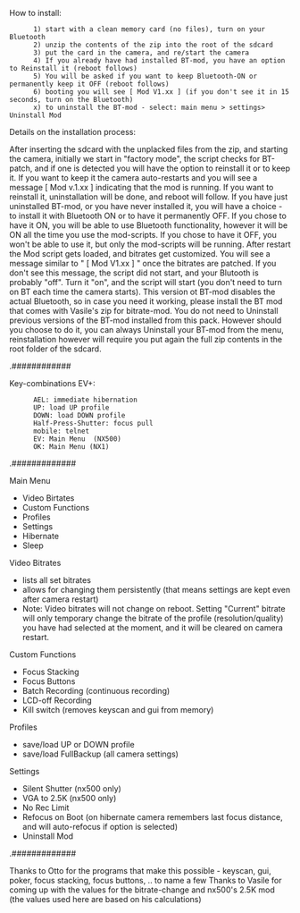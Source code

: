 How to install:

		  1) start with a clean memory card (no files), turn on your Bluetooth
		  2) unzip the contents of the zip into the root of the sdcard
		  3) put the card in the camera, and re/start the camera
		  4) If you already have had installed BT-mod, you have an option to Reinstall it (reboot follows)
		  5) You will be asked if you want to keep Bluetooth-ON or permanently keep it OFF (reboot follows)
		  6) booting you will see [ Mod V1.xx ] (if you don't see it in 15 seconds, turn on the Bluetooth)
		  x) to uninstall the BT-mod - select: main menu > settings> Uninstall Mod



Details on the installation process:

After inserting the sdcard with the unplacked files from the zip, and starting the camera, initially we start in "factory mode", the script checks for BT-patch, and if one is detected you will have the option to reinstall it or to keep it. If you want to keep it the camera auto-restarts and you will see a message [ Mod v.1.xx ] indicating that the mod is running. If you want to reinstall it, uninstallation will be done, and reboot will follow. If you have just uninstalled BT-mod, or you have never installed it, you will have a choice - to install it with Bluetooth ON or to have it permanently OFF. If you chose to have it ON, you will be able to use Bluetooth functionality, however it will be ON all the time you use the mod-scripts. If you chose to have it OFF, you won't be able to use it, but only the mod-scripts will be running. After restart the Mod script gets loaded, and bitrates get customized. You will see a message similar to " [ Mod V1.xx ] " once the bitrates are patched. If you don't see this message, the script did not start, and your Blutooth is probably "off". Turn it "on", and the script will start (you don't need to turn on BT each time the camera starts). This version ot BT-mod disables the actual Bluetooth, so in case you need it working, please install the BT mod that comes with Vasile's zip for bitrate-mod. You do not need to Uninstall previous versions of the BT-mod installed from this pack. However should you choose to do it, you can always Uninstall your BT-mod from the menu, reinstallation however will require you put again the full zip contents in the root folder of the sdcard.

.############

Key-combinations EV+:

		  AEL: immediate hibernation
		  UP: load UP profile
		  DOWN: load DOWN profile
		  Half-Press-Shutter: focus pull
		  mobile: telnet
		  EV: Main Menu  (NX500)
		  OK: Main Menu (NX1)

.#############

Main Menu
- Video Birtates
- Custom Functions
- Profiles
- Settings
- Hibernate
- Sleep

Video Bitrates
 - lists all set bitrates
 - allows for changing them persistently (that means settings are kept even after camera restart)
 - Note: Video bitrates will not change on reboot. Setting "Current" bitrate will only temporary change the bitrate of the profile (resolution/quality) you have had selected at the moment, and it will be cleared on camera restart.

Custom Functions
- Focus Stacking
- Focus Buttons
- Batch Recording (continuous recording)
- LCD-off Recording
- Kill switch (removes keyscan and gui from memory)

Profiles
- save/load UP or DOWN profile
- save/load FullBackup (all camera settings)

Settings
- Silent Shutter (nx500 only)
- VGA to 2.5K (nx500 only)
- No Rec Limit
- Refocus on Boot (on hibernate camera remembers last focus distance, and will auto-refocus if option is selected)
- Uninstall Mod

.#############

Thanks to Otto for the programs that make this possible - keyscan, gui, poker, focus stacking, focus buttons, .. to name a few
Thanks to Vasile for coming up with the values for the bitrate-change and nx500's 2.5K mod 
(the values used here are based on his calculations)
